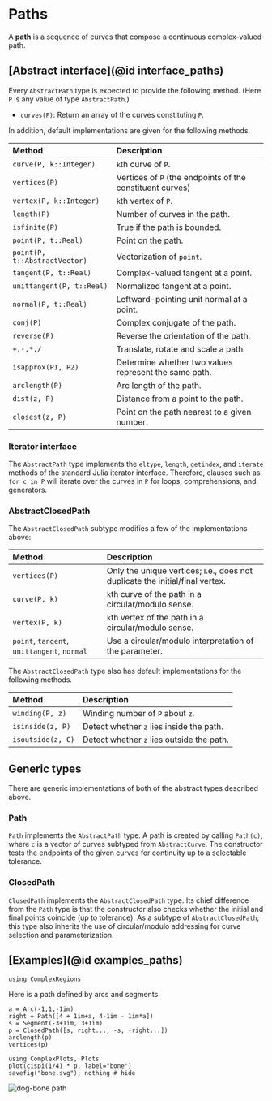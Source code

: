 # Paths

A **path** is a sequence of curves that compose a continuous complex-valued path.

## [Abstract interface](@id interface_paths)

Every `AbstractPath` type is expected to provide the following method. (Here `P` is any value of type `AbstractPath`.)

- `curves(P)`: Return an array of the curves constituting `P`.

In addition, default implementations are given for the following methods.

| Method | Description |
|:-----|:-----|
| `curve(P, k::Integer)`| `k`th curve of `P`.
| `vertices(P)` | Vertices of `P` (the endpoints of the constituent curves) |
| `vertex(P, k::Integer)`| `k`th vertex of `P`. |
| `length(P)`| Number of curves in the path. |
| `isfinite(P)`| True if the path is bounded. |
| `point(P, t::Real)` | Point on the path. |
| `point(P, t::AbstractVector)`| Vectorization of `point`. |
| `tangent(P, t::Real)` | Complex-valued tangent at a point. |
| `unittangent(P, t::Real)`| Normalized tangent at a point. |
| `normal(P, t::Real)`| Leftward-pointing unit normal at a point. |
| `conj(P)`| Complex conjugate of the path. |
| `reverse(P)`| Reverse the orientation of the path. |
| `+,-,*,/`| Translate, rotate and scale a path. |
| `isapprox(P1, P2)` | Determine whether two values represent the same path. |
| `arclength(P)` | Arc length of the path. |
| `dist(z, P)` | Distance from a point to the path. |
| `closest(z, P)`| Point on the path nearest to a given number. |

### Iterator interface

The `AbstractPath` type implements the `eltype`, `length`, `getindex`, and `iterate` methods of the standard Julia iterator interface. Therefore, clauses such as `for c in P` will iterate over the curves in `P` for loops, comprehensions, and generators.

### AbstractClosedPath

The `AbstractClosedPath` subtype modifies a few of the implementations above:

| Method | Description |
|:-----|:-----|
| `vertices(P)`| Only the unique vertices; i.e., does not duplicate the initial/final vertex. |
| `curve(P, k)` | `k`th curve of the path in a circular/modulo sense. |
| `vertex(P, k)`| `k`th vertex of the path in a circular/modulo sense. |
| `point`, `tangent`, `unittangent`, `normal`| Use a circular/modulo interpretation of the parameter. |

The `AbstractClosedPath` type also has default implementations for the following methods.

| Method | Description |
|:-----|:-----|
| `winding(P, z)` | Winding number of `P` about `z`. |
| `isinside(z, P)` | Detect whether `z` lies inside the path. |
| `isoutside(z, C)` | Detect whether `z` lies outside the path. |

## Generic types

There are generic implementations of both of the abstract types described above.

### Path

`Path` implements the `AbstractPath` type. A path is created by calling `Path(c)`, where `c` is a vector of curves subtyped from `AbstractCurve`. The constructor tests the endpoints of the given curves for continuity up to a selectable tolerance.

### ClosedPath

`ClosedPath` implements the `AbstractClosedPath` type. Its chief difference from the `Path` type is that the constructor also checks whether the initial and final points coincide (up to tolerance). As a subtype of `AbstractClosedPath`, this type also inherits the use of circular/modulo addressing for curve selection and parameterization.

## [Examples](@id examples_paths)

```@setup examples
using ComplexRegions
```

Here is a path defined by arcs and segments.
```@example examples
a = Arc(-1,1,-1im)
right = Path([4 + 1im+a, 4-1im - 1im*a])
s = Segment(-3+1im, 3+1im)
p = ClosedPath([s, right..., -s, -right...])
arclength(p)
vertices(p)

using ComplexPlots, Plots
plot(cispi(1/4) * p, label="bone")
savefig("bone.svg"); nothing # hide
```

![dog-bone path](bone.svg)